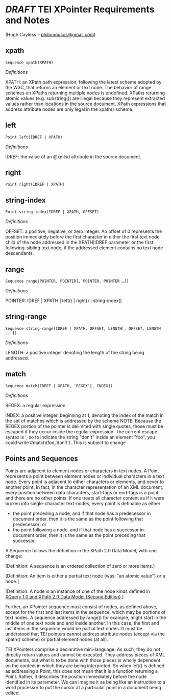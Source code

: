 *DRAFT* TEI XPointer Requirements and Notes
===========================================
(Hugh Cayless – philomousos@gmail.com)

xpath
-----
    Sequence xpath(XPATH)
*Definitions*

XPATH: an XPath path expression, following the latest scheme adopted by the W3C, that returns an element or text node. The behavior of range schemes on XPaths returning multiple nodes is undefined. XPaths returning atomic values (e.g. substring()) are illegal because they represent extracted values rather than locations in the source document. XPath expressions that address attribute nodes are only legal in the xpath() scheme.

left
----
    Point left(IDREF | XPATH)
*Definitions*

IDREF: the value of an @xml:id attribute in the source document.

right
-----
    Point right(IDREF | XPATH)
    
string-index
------------
    Point string-index(IDREF | XPATH, OFFSET)
*Definitions*

OFFSET: a positive, negative, or zero integer. An offset of 0 represents the position immediately before the first character in either the first text node child of the node addressed in the XPATH|IDREF parameter or the first following-sibling text node, if the addressed element contains no text node descendants.

range
-----
    Sequence range(POINTER, POINTER[, POINTER, POINTER …])
*Definitions*

POINTER: IDREF | XPATH | left() | right() | string-index()

string-range
------------
    Sequence string-range(IDREF | XPATH, OFFSET, LENGTH[, OFFSET, LENGTH ...])
*Definitions*

LENGTH: a positive integer denoting the length of the string being addressed.

match
-----
    Sequence match(IDREF | XPATH, 'REGEX'[, INDEX]) 
*Definitions*

REGEX: a regular expression

INDEX: a positive integer, beginning at 1, denoting the index of the match in the set of matches which is addressed by the scheme
NOTE: Because the REGEX portion of the pointer is delimited with single quotes, those must be escaped if they occur inside the regular expression. The current escape syntax is \', so to indicate the string "don't" inside an element "foo", you could write #match(foo,'don\'t'). This is subject to change

Points and Sequences
--------------------
Points are adjacent to element nodes or characters in text nodes. A Point represents a point between element nodes or individual characters in a text node. Every point is adjacent to either characters or elements, and never to another point. In fact, in the character representation of an XML document, every position between data characters, start-tags or end-tags is a point, and there are no other points. If one treats all character content as if it were broken into single-character text-nodes, every point is definable as either

* the point preceding a node, and if that node has a predecessor in document order, then it is the same as the point following that predecessor; or
* the point following a node, and if that node has a successor in document order, then it is the same as the point preceding that successor.


A Sequence follows the definition in the XPath 2.0 Data Model, with one change:

\[Definition: A sequence is an ordered collection of zero or more items.\] 

\[Definition: An item is either a partial text node (was: "an atomic value") or a node.\] 

\[Definition: A node is an instance of one of the node kinds defined in [XQuery 1.0 and XPath 2.0 Data Model (Second Edition)](http://www.w3.org/TR/xpath20/#datamodel).\]


Further, an XPointer sequence must consist of nodes, as defined above, except for the first and last items in the sequence, which may be portions of text nodes. A sequence addressed by range() for example, might start in the middle of one text node and end inside another. In this case, the first and last items in the sequence would be partial text nodes. It must be understood that TEI pointers cannot address attribute nodes (except via the xpath() scheme) or partial element nodes (at all). 

TEI XPointers comprise a declarative mini-language. As such, they do not directly return values and cannot be executed. They address pieces of XML documents, but what is to be done with those pieces is wholly dependent on the context in which they are being interpreted. So when left() is defined as addressing a Point, this does not mean that it is a function returning a Point. Rather, it describes the position immediately before the node identified in its parameter. We can imagine it as being like an instruction to a word processor to put the cursor at a particular point in a document being edited.
